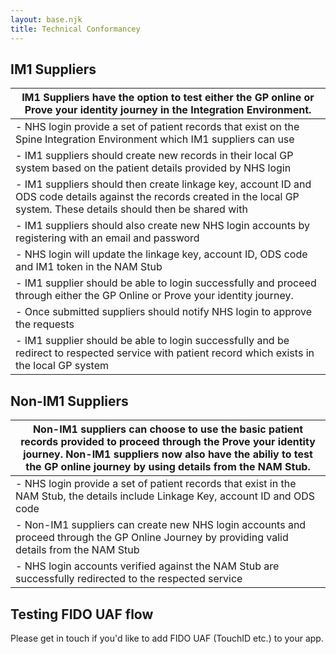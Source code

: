 ```yaml
---
layout: base.njk
title: Technical Conformancey
---
```



 ## IM1 Suppliers
 
|IM1 Suppliers have the option to test either the GP online or Prove your identity journey in the Integration Environment.
|--------------------------------------------------------------------------------------------------------------------------------------------------------------------------------|
|    - NHS login provide a set of patient records that exist on the Spine Integration Environment which IM1 suppliers can use                                                      |
|    - IM1 suppliers should create new records in their local GP system based on the patient details provided by NHS login                                                         |
|    - IM1 suppliers should then create linkage key, account ID and ODS code details against the records created in the local GP system. These details should then be shared with  | NHS login                                                                                                                                                                        |
|    - IM1 suppliers should also create new NHS login accounts by registering with an email and password                                                                           |
|    - NHS login will update the linkage key, account ID, ODS code and IM1 token in the NAM Stub                                                                                   |
|   - IM1 supplier should be able to login successfully and proceed through either the GP Online or Prove your identity journey.                                                   |
|    - Once submitted suppliers should notify NHS login to approve the requests                                                                                                    |
|    - IM1 supplier should be able to login successfully and be redirect to respected service with patient record which exists in the local GP system                              |


 ## Non-IM1 Suppliers

|Non-IM1 suppliers can choose to use the basic patient records provided to proceed through the Prove your identity journey. Non-IM1 suppliers now also have the abiliy to test  the GP online journey by using details from the NAM Stub.                                                                                                                     |
|-----------------------------------------------------------------------------------------------------------------------------------------------------------------------------|
|    - NHS login provide a set of patient records that exist in the NAM Stub, the details include Linkage Key, account ID and ODS code                                         |
|    - Non-IM1 suppliers can create new NHS login accounts and proceed through the GP Online Journey by providing valid details from the NAM Stub                              |
|    - NHS login accounts verified against the NAM Stub are successfully redirected to the respected service                                                                   |


 ## Testing FIDO UAF flow
 Please get in touch if you'd like to add FIDO UAF (TouchID etc.) to your app.